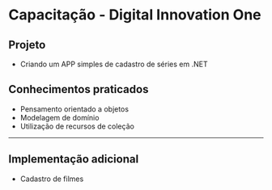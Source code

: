 # Capacitação - Digital Innovation One

## Projeto

- Criando um APP simples de cadastro de séries em .NET

## Conhecimentos praticados

- Pensamento orientado a objetos
- Modelagem de domínio
- Utilização de recursos de coleção

***

## Implementação adicional

- Cadastro de filmes
